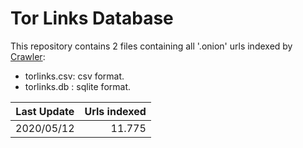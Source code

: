 Tor Links Database
==================

This repository contains 2 files containing all '.onion' urls indexed by [Crawler](https://github.com/xiribyte/Crawler):
* torlinks.csv: csv format.
* torlinks.db : sqlite format.

| Last Update | Urls indexed |
| ----------- | ------------:|
| 2020/05/12  | 11.775       |
